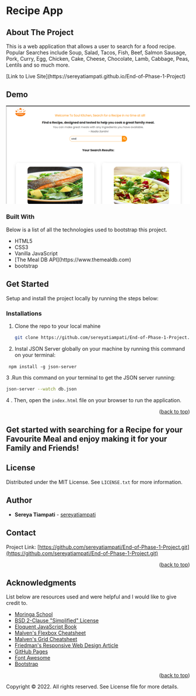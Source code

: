 # Recipe App
<h2> About The Project</h2>
<p>This is a web application that allows a user to search for a food recipe. Popular Searches include Soup, Salad, Tacos, Fish, Beef, Salmon Sausage, Pork, Curry, Egg, Chicken, Cake, Cheese, Chocolate, Lamb, Cabbage, Peas, Lentils and so much more.</p>
<p>[Link to Live Site](https://sereyatiampati.github.io/End-of-Phase-1-Project)</p>

<h2>Demo</h2>
<p><img src="images/demo.png" alt="Recipe app demo image" style=""></p>

<h3>Built With</h3>
Below is a list of all the technologies used to bootstrap this project.
<ul>
<li> HTML5</li>
<li> CSS3</li>
<li> Vanilla JavaScript</li>
<li> [The Meal DB API](https://www.themealdb.com)</li>
<li> bootstrap</li>
</ul>

<h2> Get Started</h2>
Setup and install the project locally by running the steps below:

### Installations

1. Clone the repo to your local mahine
   ```sh
   git clone https://github.com/sereyatiampati/End-of-Phase-1-Project.git
   ```

2. Instal JSON Server globally on your machine by running this command on your terminal:

<code>  npm install -g json-server</code>

3 .Run this command on your terminal to get the JSON server running:

```sh
json-server --watch db.json
```


4 . Then, open the `index.html` file on your browser to run the application.

<p align="right">(<a href="#readme-top">back to top</a>)</p>

## Get started with searching for a Recipe for your Favourite Meal and enjoy making it for your Family and Friends!

## License

Distributed under the MIT License. See `LICENSE.txt` for more information.

## Author
* **Sereya Tiampati** - [sereyatiampati](https://github.com/sereyatiampati)

## Contact
Project Link: [https://github.com/sereyatiampati/End-of-Phase-1-Project.git](https://github.com/sereyatiampati/End-of-Phase-1-Project.git)

<p align="right">(<a href="#readme-top">back to top</a>)</p>

## Acknowledgments

List below are resources used and were helpful and I would like to give credit to.

* [Moringa School](https://moringaschool.com/)
* [BSD 2-Clause "Simplified" License](https://opensource.org/licenses/BSD-2-Clause)
* [Eloquent JavaScript Book](https://eloquentjavascript.net/)
* [Malven's Flexbox Cheatsheet](https://flexbox.malven.co/)
* [Malven's Grid Cheatsheet](https://grid.malven.co/)
* [Friedman's Responsive Web Design Article](https://www.smashingmagazine.com/2011/01/guidelines-for-responsive-web-design/)
* [GitHub Pages](https://pages.github.com)
* [Font Awesome](https://fontawesome.com)
* [Bootstrap](https://getbootstrap.com/)


<p align="right">(<a href="#readme-top">back to top</a>)</p>


Copyright © 2022. All rights reserved. See License file for more details.
